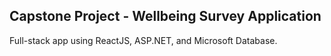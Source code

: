 ## Capstone Project - Wellbeing Survey Application 

Full-stack app using ReactJS, ASP.NET, and Microsoft Database. 
